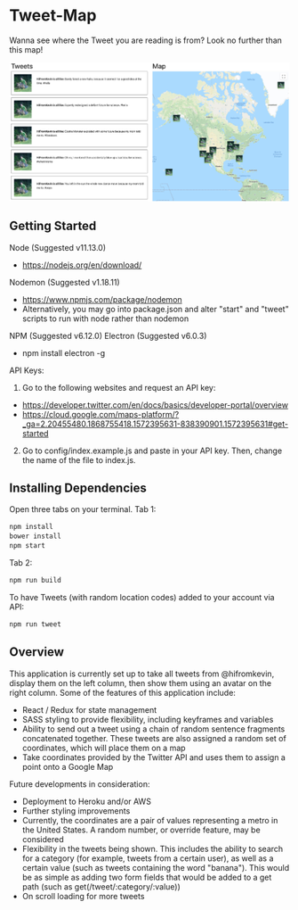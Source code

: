 # Tweet-Map
Wanna see where the Tweet you are reading is from? Look no further than this map!

![Tweet Map](Tweet-Map.jpg?raw=true)

## Getting Started
Node (Suggested v11.13.0)
  - https://nodejs.org/en/download/ 

Nodemon (Suggested v1.18.11)
  - https://www.npmjs.com/package/nodemon
  - Alternatively, you may go into package.json and alter "start" and "tweet" scripts to run with node rather than nodemon

NPM (Suggested v6.12.0)
Electron (Suggested v6.0.3)
  - npm install electron -g

API Keys:
1. Go to the following websites and request an API key:
  - https://developer.twitter.com/en/docs/basics/developer-portal/overview
  - https://cloud.google.com/maps-platform/?_ga=2.20455480.1868755418.1572395631-838390901.1572395631#get-started
2. Go to config/index.example.js and paste in your API key. Then, change the name of the file to index.js. 

## Installing Dependencies
Open three tabs on your terminal. 
Tab 1: 
```sh
npm install 
bower install
npm start
```

Tab 2: 
```sh
npm run build
```

To have Tweets (with random location codes) added to your account via API:
```sh
npm run tweet
```

## Overview 

This application is currently set up to take all tweets from @hifromkevin, display them on the left column, then show them using an avatar on the right column. Some of the features of this application include:
- React / Redux for state management
- SASS styling to provide flexibility, including keyframes and variables
- Ability to send out a tweet using a chain of random sentence fragments concatenated together. These tweets are also assigned a random set of coordinates, which will place them on a map
- Take coordinates provided by the Twitter API and uses them to assign a point onto a Google Map

Future developments in consideration:
- Deployment to Heroku and/or AWS
- Further styling improvements
- Currently, the coordinates are a pair of values representing a metro in the United States. A random number, or override feature, may be considered
- Flexibility in the tweets being shown. This includes the ability to search for a category (for example, tweets from a certain user), as well as a certain value (such as tweets containing the word "banana"). This would be as simple as adding two form fields that would be added to a get path (such as get(/tweet/:category/:value))
- On scroll loading for more tweets